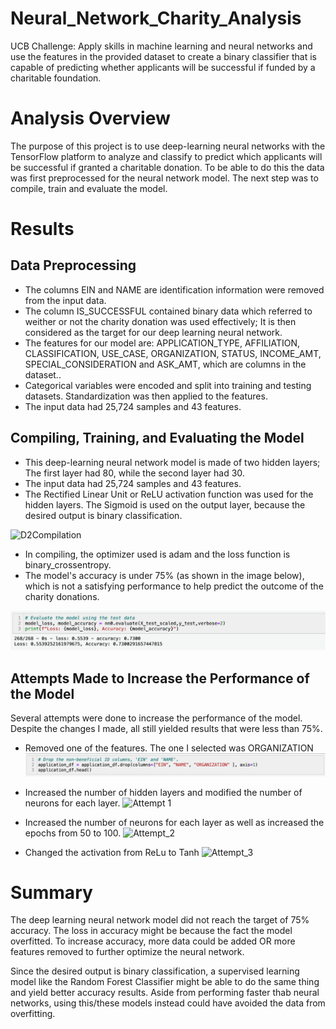 # Neural_Network_Charity_Analysis
UCB Challenge: Apply skills in machine learning and neural networks and use the features in the provided dataset to create a binary classifier that is capable of predicting whether applicants will be successful if funded by a charitable foundation.

# Analysis Overview

The purpose of this project is to use deep-learning neural networks with the TensorFlow platform to analyze and classify to predict which applicants will be successful if granted a charitable donation. To be able to do this the data was first preprocessed for the neural network model. The next step was to compile, train and evaluate the model. 

# Results

## Data Preprocessing

* The columns EIN and NAME are identification information were removed from the input data.
* The column IS_SUCCESSFUL contained binary data which referred to weither or not the charity donation was used effectively; It is then considered as the target for our deep learning neural network.
* The features for our model are: APPLICATION_TYPE, AFFILIATION, CLASSIFICATION, USE_CASE, ORGANIZATION, STATUS, INCOME_AMT, SPECIAL_CONSIDERATION and ASK_AMT, which are columns in the dataset..
* Categorical variables were encoded and split into training and testing datasets. Standardization was then applied to the features.
* The input data had 25,724 samples and 43 features.

## Compiling, Training, and Evaluating the Model

* This deep-learning neural network model is made of two hidden layers; The first layer had 80, while the second layer had 30.
* The input data had 25,724 samples and 43 features.
* The Rectified Linear Unit or ReLU activation function was used for the hidden layers. The Sigmoid is used on the output layer, because the desired output is binary classification.

![D2Compilation](Resources/D2Compilation.png)

* In compiling, the optimizer used is adam and the loss function is binary_crossentropy.
* The model's  accuracy is under 75% (as shown in the image below), which is not a satisfying performance to help predict the outcome of the charity donations.

![D2_Results](Resources/D2_Results.png)

## Attempts Made to Increase the Performance of the Model
Several attempts were done to increase the performance of the model. Despite the changes I made, all still yielded results that were less than 75%.

* Removed one of the features. The one I selected was ORGANIZATION
![Dropping_Organization](Resources/Dropping_Organization.png)

* Increased the number of hidden layers and modified the number of neurons for each layer.
![Attempt 1](Resources/Attempt_1.png)

* Increased the number of neurons for each layer as well as increased the epochs from 50 to 100.
![Attempt_2](Resources/Attempt_2.png)

* Changed the activation from ReLu to Tanh
![Attempt_3](Resources/Attempt_3.png)

# Summary

The deep learning neural network model did not reach the target of 75% accuracy. The loss in accuracy might be because the fact the model overfitted. To increase accuracy, more data could be added OR more features removed to further optimize the neural network.

Since the desired output is binary classification, a supervised learning model like the Random Forest Classifier might be able to do the same thing and yield better accuracy results. Aside from performing faster thab neural networks, using this/these models instead could have avoided the data from overfitting.
